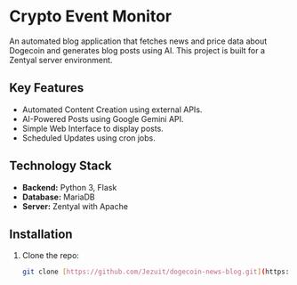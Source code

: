 # Crypto Event Monitor

An automated blog application that fetches news and price data about Dogecoin and generates blog posts using AI. This project is built for a Zentyal server environment.

## Key Features

* Automated Content Creation using external APIs.
* AI-Powered Posts using Google Gemini API.
* Simple Web Interface to display posts.
* Scheduled Updates using cron jobs.

## Technology Stack

* **Backend:** Python 3, Flask
* **Database:** MariaDB
* **Server:** Zentyal with Apache

## Installation

1.  Clone the repo:
    ```sh
    git clone [https://github.com/Jezuit/dogecoin-news-blog.git](https://github.com/Jezuit/dogecoin-news-blog.git)
    ```
